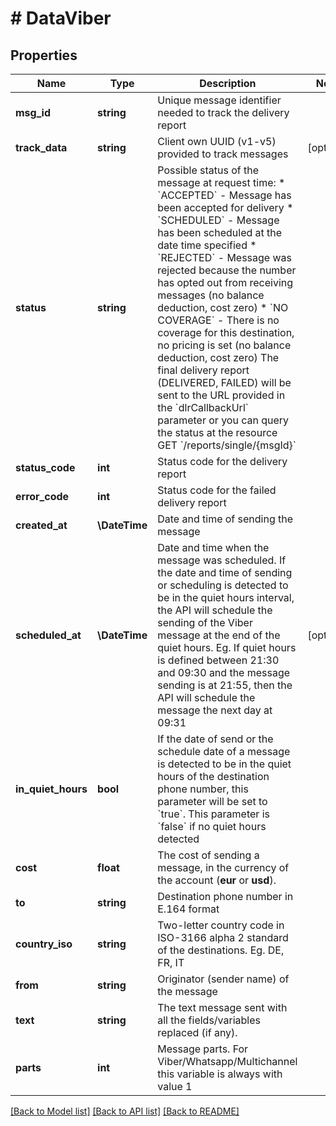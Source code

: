# # DataViber

## Properties

Name | Type | Description | Notes
------------ | ------------- | ------------- | -------------
**msg_id** | **string** | Unique message identifier needed to track the delivery report |
**track_data** | **string** | Client own UUID (v1-v5) provided to track messages | [optional]
**status** | **string** | Possible status of the message at request time:  * &#x60;ACCEPTED&#x60; - Message has been accepted for delivery  * &#x60;SCHEDULED&#x60; - Message has been scheduled at the date time specified  * &#x60;REJECTED&#x60; - Message was rejected because the number has opted out from receiving messages (no balance deduction, cost zero)  * &#x60;NO COVERAGE&#x60; - There is no coverage for this destination, no pricing is set (no balance deduction, cost zero)   The final delivery report (DELIVERED, FAILED) will be sent to the URL provided in the &#x60;dlrCallbackUrl&#x60; parameter or you can query the status at the resource GET &#x60;/reports/single/{msgId}&#x60; |
**status_code** | **int** | Status code for the delivery report |
**error_code** | **int** | Status code for the failed delivery report |
**created_at** | **\DateTime** | Date and time of sending the message |
**scheduled_at** | **\DateTime** | Date and time when the message was scheduled. If the date and time of sending or scheduling is detected to be in the quiet hours interval, the API will schedule the sending of the Viber message at the end of the quiet hours. Eg. If quiet hours is defined between 21:30 and 09:30 and the message sending is at 21:55, then the API will schedule the message the next day at 09:31 | [optional]
**in_quiet_hours** | **bool** | If the date of send or the schedule date of a message is detected to be in the quiet hours of the destination phone number, this parameter will be set to &#x60;true&#x60;. This parameter is &#x60;false&#x60; if no quiet hours detected |
**cost** | **float** | The cost of sending a message, in the currency of the account (**eur** or **usd**). |
**to** | **string** | Destination phone number in E.164 format |
**country_iso** | **string** | Two-letter country code in ISO-3166 alpha 2 standard of the destinations. Eg. DE, FR, IT |
**from** | **string** | Originator (sender name) of the message |
**text** | **string** | The text message sent with all the fields/variables replaced (if any). |
**parts** | **int** | Message parts. For Viber/Whatsapp/Multichannel this variable is always with value 1 |

[[Back to Model list]](../../README.md#models) [[Back to API list]](../../README.md#endpoints) [[Back to README]](../../README.md)
